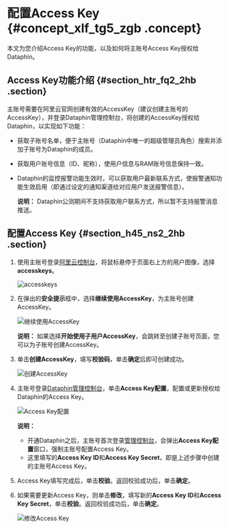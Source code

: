 # 配置Access Key {#concept_xlf_tg5_zgb .concept}

本文为您介绍Access Key的功能，以及如何将主账号Access Key授权给Dataphin。

## Access Key功能介绍 {#section_htr_fq2_2hb .section}

主账号需要在阿里云官网创建有效的AccessKey（建议创建主账号的AccessKey），并登录Dataphin管理控制台，将创建的AccessKey授权给Dataphin，以实现如下功能：

-   获取子账号名单，便于主账号（Dataphin中唯一的超级管理员角色）搜索并添加子账号为Dataphin的成员。
-   获取用户账号信息（ID、昵称），使用户信息与RAM账号信息保持一致。
-   Dataphin的监控报警功能生效时，可以获取用户最新联系方式，使报警通知功能生效启用（即通过设定的通知渠道给对应用户发送报警信息）。

    **说明：** Dataphin公测期间不支持获取用户联系方式，所以暂不支持报警消息推送。


## 配置Access Key {#section_h45_ns2_2hb .section}

1.  使用主账号登录[阿里云控制台](https://homenew.console.aliyun.com/)，将鼠标悬停于页面右上方的用户图像，选择**accesskeys**。

    ![accesskeys](http://static-aliyun-doc.oss-cn-hangzhou.aliyuncs.com/assets/img/135653/156464220844297_zh-CN.png)

2.  在弹出的**安全提示**框中，选择**继续使用AccessKey**，为主账号创建AccessKey。

    ![继续使用AccessKey](http://static-aliyun-doc.oss-cn-hangzhou.aliyuncs.com/assets/img/135653/156464220841322_zh-CN.png)

    **说明：** 如果选择**开始使用子用户AccessKey**，会跳转至创建子账号页面，您可以为子账号创建AccessKey。

3.  单击**创建AccessKey**，填写**校验码**，单击**确定**后即可创建成功。

    ![创建AccessKey](http://static-aliyun-doc.oss-cn-hangzhou.aliyuncs.com/assets/img/135653/156464220841323_zh-CN.png)

4.  主账号登录[Dataphin管理控制台](https://dataphin.console.aliyun.com/workingArea)，单击**Access Key配置**，配置或更新授权给Dataphin的Access Key。

    ![Access Key配置](http://static-aliyun-doc.oss-cn-hangzhou.aliyuncs.com/assets/img/135653/156464220841319_zh-CN.png)

    **说明：** 

    -   开通Dataphin之后，主账号首次登录[管理控制台](https://dataphin.console.aliyun.com/workingArea)，会弹出**Access Key配置**窗口，强制主账号配置Access Key。
    -   这里填写的**Access Key ID**和**Access Key Secret**，即是上述步骤中创建的主账号Access Key。
5.  Access Key填写完成后，单击**校验**。返回校验成功后，单击**确定**。
6.  如果需要更新Access Key，则单击**修改**，填写新的**Access Key ID**和**Access Key Secret**，单击**校验**。返回校验成功后，单击**确定**。

    ![修改Access Key](http://static-aliyun-doc.oss-cn-hangzhou.aliyuncs.com/assets/img/135653/156464220844301_zh-CN.png)



